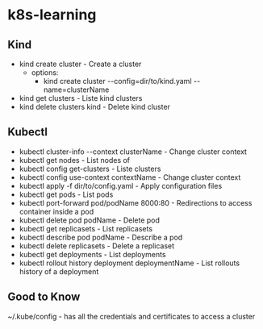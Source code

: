 # k8s-learning
## Kind

- kind create cluster - Create a cluster
  - options:
     - kind create cluster --config=dir/to/kind.yaml --name=clusterName
- kind get clusters - Liste kind clusters
- kind delete clusters kind - Delete kind cluster

## Kubectl

- kubectl cluster-info --context clusterName - Change cluster context
- kubectl get nodes - List nodes of
- kubectl config get-clusters - Liste clusters
- kubectl config use-context contextName - Change cluster context
- kubectl apply -f dir/to/config.yaml - Apply configuration files
- kubectl get pods - List pods
- kubectl port-forward pod/podName 8000:80 - Redirections to access container inside a pod
- kubectl delete pod podName - Delete pod
- kubectl get replicasets - List replicasets
- kubectl describe pod podName - Describe a pod
- kubectl delete replicasets - Delete a replicaset
- kubectl get deployments - List deployments
- kubectl rollout history deployment deploymentName - List rollouts history of a deployment

## Good to Know
~/.kube/config - has all the credentials and certificates to access a cluster